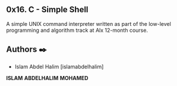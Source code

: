 ## 0x16. C - Simple Shell

A simple UNIX command interpreter written as part of the low-level programming and algorithm track at Alx 12-month course.


## Authors :black_nib:

* Islam Abdel Halim [islamabdelhalim]


**ISLAM**
**ABDELHALIM**
**MOHAMED**

